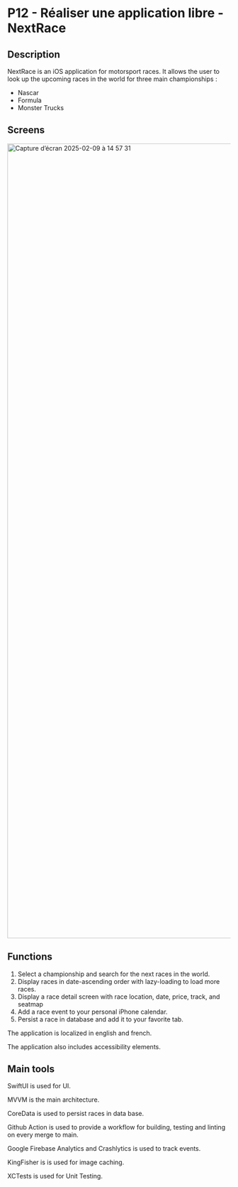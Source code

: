# P12 - Réaliser une application libre - NextRace

## Description

NextRace is an iOS application for motorsport races. It allows the user to look up the upcoming races in the world for three main championships : 
- Nascar
- Formula
- Monster Trucks

## Screens

<img width="1790" alt="Capture d’écran 2025-02-09 à 14 57 31" src="https://github.com/user-attachments/assets/efad0bee-3337-4ccb-8da5-ae7fe99213f2" />

## Functions

1. Select a championship and search for the next races in the world.
2. Display races in date-ascending order with lazy-loading to load more races.
3. Display a race detail screen with race location, date, price, track, and seatmap
4. Add a race event to your personal iPhone calendar.
5. Persist a race in database and add it to your favorite tab.

The application is localized in english and french.

The application also includes accessibility elements.

## Main tools

SwiftUI is used for UI.

MVVM is the main architecture.

CoreData is used to persist races in data base.

Github Action is used to provide a workflow for building, testing and linting on every merge to main.

Google Firebase Analytics and Crashlytics is used to track events.

KingFisher is is used for image caching.

XCTests is used for Unit Testing.

